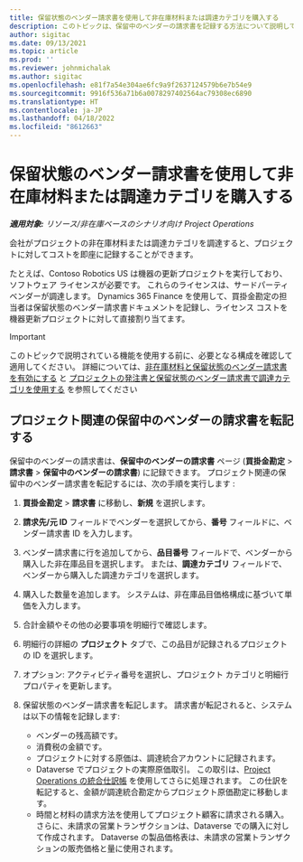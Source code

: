 ```yaml
---
title: 保留状態のベンダー請求書を使用して非在庫材料または調達カテゴリを購入する
description: このトピックは、保留中のベンダーの請求書を記録する方法について説明しています。
author: sigitac
ms.date: 09/13/2021
ms.topic: article
ms.prod: ''
ms.reviewer: johnmichalak
ms.author: sigitac
ms.openlocfilehash: e81f7a54e304ae6fc9a9f2637124579b6e7b54e9
ms.sourcegitcommit: 9916f536a71b6a0078297402564ac79308ec6890
ms.translationtype: HT
ms.contentlocale: ja-JP
ms.lasthandoff: 04/18/2022
ms.locfileid: "8612663"
---
```

# <a name="purchase-non-stocked-materials-or-procurement-categories-using-a-pending-vendor-invoice"></a>保留状態のベンダー請求書を使用して非在庫材料または調達カテゴリを購入する

_**適用対象:** リソース/非在庫ベースのシナリオ向け Project Operations_

会社がプロジェクトの非在庫材料または調達カテゴリを調達すると、プロジェクトに対してコストを即座に記録することができます。 

たとえば、Contoso Robotics US は機器の更新プロジェクトを実行しており、ソフトウェア ライセンスが必要です。 これらのライセンスは、サードパーティ ベンダーが調達します。  Dynamics 365 Finance を使用して、買掛金勘定の担当者は保留状態のベンダー請求書ドキュメントを記録し、ライセンス コストを機器更新プロジェクトに対して直接割り当てます。 

> [!IMPORTANT]
> このトピックで説明されている機能を使用する前に、必要となる構成を確認して適用してください。 詳細については、[非在庫材料と保留状態のベンダー請求書を有効にする](configure-materials-nonstocked.md) と [プロジェクトの発注書と保留状態のベンダー請求書で調達カテゴリを使用する](configure-procurement-categories.md) を参照してください

## <a name="post-a-project-related-pending-vendor-invoice"></a>プロジェクト関連の保留中のベンダーの請求書を転記する 

保留中のベンダーの請求書は、**保留中のベンダーの請求書** ページ (**買掛金勘定** > **請求書** > **保留中のベンダーの請求書**) に記録できます。 プロジェクト関連の保留中のベンダー請求書を転記するには、次の手順を実行します :

1. **買掛金勘定** > **請求書** に移動し、**新規** を選択します。 
1. **請求先/元 ID** フィールドでベンダーを選択してから、**番号** フィールドに、ベンダー請求書 ID を入力します。
1. ベンダー請求書に行を追加してから、**品目番号** フィールドで、ベンダーから購入した非在庫品目を選択します。 または、**調達カテゴリ** フィールドで、ベンダーから購入した調達カテゴリを選択します。   
1. 購入した数量を追加します。 システムは、非在庫品目価格構成に基づいて単価を入力します。 
1. 合計金額やその他の必要事項を明細行で確認します。
1. 明細行の詳細の **プロジェクト** タブで、この品目が記録されるプロジェクトの ID を選択します。
1. オプション: アクティビティ番号を選択し、プロジェクト カテゴリと明細行プロパティを更新します。
1. 保留状態のベンダー請求書を転記します。 請求書が転記されると、システムは以下の情報を記録します:
    
    - ベンダーの残高額です。
    - 消費税の金額です。
    - プロジェクトに対する原価は、調達統合アカウントに記録されます。
    - Dataverse でプロジェクトの実際原価取引。  この取引は、[Project Operations の統合仕訳帳](../project-accounting/project-operations-integration-journal.md) を使用してさらに処理されます。 この仕訳を転記すると、金額が調達統合勘定からプロジェクト原価勘定に移動します。 
    - 時間と材料の請求方法を使用してプロジェクト顧客に請求される購入。 さらに、未請求の営業トランザクションは、Dataverse での購入に対して作成されます。 Dataverse の製品価格表は、未請求の営業トランザクションの販売価格と量に使用されます。
